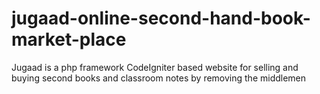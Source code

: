 # jugaad-online-second-hand-book-market-place
Jugaad is a php framework CodeIgniter based website for selling and buying second books and classroom notes by removing the middlemen
